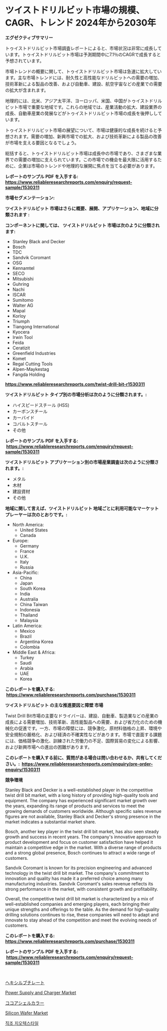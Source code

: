 <p><h1>ツイストドリルビット市場の規模、CAGR、トレンド 2024年から2030年</h1></p><p><strong>エグゼクティブサマリー</strong></p>
<p><p>トゥイストドリルビット市場調査レポートによると、市場状況は非常に成長しています。トゥイストドリルビット市場は予測期間中に7.1％のCAGRで成長すると予想されています。</p><p>市場トレンドの概要に関して、トゥイストドリルビット市場は急速に拡大しています。主な市場トレンドには、耐久性と高性能なドリルビットへの需要の増加、技術革新による製品の改善、および自動車、建設、航空宇宙などの産業での需要の拡大が含まれます。</p><p>地理的には、北米、アジア太平洋、ヨーロッパ、米国、中国がトゥイストドリルビット市場で重要な地域です。これらの地域では、産業活動の拡大、建設業界の成長、自動車産業の発展などがトゥイストドリルビット市場の成長を後押ししています。</p><p>トゥイストドリルビット市場の展望について、市場は健康的な成長を続けると予想されます。需要の増加、新興市場での拡大、および技術革新による製品の改善が市場を支える要因となるでしょう。</p><p>総括すると、トゥイストドリルビット市場は成長中の市場であり、さまざまな業界での需要の増加に支えられています。この市場での機会を最大限に活用するために、企業は市場のトレンドや地理的な展開に焦点を当てる必要があります。</p></p>
<p><strong>レポートのサンプル PDF を入手する: <a href="https://www.reliableresearchreports.com/enquiry/request-sample/1530311">https://www.reliableresearchreports.com/enquiry/request-sample/1530311</a></strong></p>
<p><strong>市場セグメンテーション:</strong></p>
<p><strong> ツイストドリルビット 市場はさらに概要、展開、アプリケーション、地域に分類されます :</strong></p>
<p><strong>コンポーネントに関しては、 ツイストドリルビット 市場は次のように分類されます: &nbsp;</strong></p>
<p><ul><li>Stanley Black and Decker</li><li>Bosch</li><li>TDC</li><li>Sandvik Coromant</li><li>OSG</li><li>Kennamtel</li><li>SECO</li><li>Mitsubishi</li><li>Guhring</li><li>Nachi</li><li>ISCAR</li><li>Sumitomo</li><li>Walter AG</li><li>Mapal</li><li>Korloy</li><li>Triumph</li><li>Tiangong International</li><li>Kyocera</li><li>Irwin Tool</li><li>Feida</li><li>Ceratizit</li><li>Greenfield Industries</li><li>Komet</li><li>Regal Cutting Tools</li><li>Alpen-Maykestag</li><li>Fangda Holding</li></ul></p>
<p><strong><a href="https://www.reliableresearchreports.com/twist-drill-bit-r1530311">https://www.reliableresearchreports.com/twist-drill-bit-r1530311</a></strong></p>
<p><strong> ツイストドリルビット タイプ別の市場分析は次のように分類されます。:</strong></p>
<p><ul><li>ハイスピードスチール (HSS)</li><li>カーボンスチール</li><li>カーバイド</li><li>コバルトスチール</li><li>その他</li></ul></p>
<p><strong>レポートのサンプル PDF を入手する: &nbsp;<a href="https://www.reliableresearchreports.com/enquiry/request-sample/1530311">https://www.reliableresearchreports.com/enquiry/request-sample/1530311</a></strong></p>
<p><strong> ツイストドリルビット アプリケーション別の市場産業調査は次のように分類されます。:</strong></p>
<p><ul><li>メタル</li><li>木材</li><li>建設資材</li><li>その他</li></ul></p>
<p><strong>地域に関して言えば、ツイストドリルビット 地域ごとに利用可能なマーケットプレーヤーは次のとおりです。:</strong></p>
<p><ul>
    <li>
        North America:
        <ul>
            <li>United States</li>
            <li>Canada</li>
        </ul>
    </li>
    <li>
        Europe:
        <ul>
            <li>Germany</li>
            <li>France</li>
            <li>U.K.</li>
            <li>Italy</li>
            <li>Russia</li>
        </ul>
    </li>
    <li>
        Asia-Pacific:
        <ul>
            <li>China</li>
            <li>Japan</li>
            <li>South Korea</li>
            <li>India</li>
            <li>Australia</li>
            <li>China Taiwan</li>
            <li>Indonesia</li>
            <li>Thailand</li>
            <li>Malaysia</li>
        </ul>
    </li>
    <li>
        Latin America:
        <ul>
            <li>Mexico</li>
            <li>Brazil</li>
            <li>Argentina Korea</li>
            <li>Colombia</li>
        </ul>
    </li>
    <li>
        Middle East & Africa:
        <ul>
            <li>Turkey</li>
            <li>Saudi</li>
            <li>Arabia</li>
            <li>UAE</li>
            <li>Korea</li>
        </ul>
    </li>
    </ul></p>
<p><strong>このレポートを購入する: &nbsp;<a href="https://www.reliableresearchreports.com/purchase/1530311">https://www.reliableresearchreports.com/purchase/1530311</a></strong></p>
<p><strong>ツイストドリルビット の主な推進要因と障壁 市場</strong></p>
<p><p>Twist Drill Bit市場の主要なドライバーは、建設、自動車、製造業などの産業の成長による需要増加、技術革新、高性能製品への需要、および省力化のための機械化の促進です。一方、市場の障壁には、競争激化、原材料価格の上昇、環境や安全規制の厳格化、および経済の不確実性などがあります。市場で直面する課題には、価格競争の激化、訓練された労働力の不足、国際貿易の変化による影響、および新興市場への進出の困難があります。</p></p>
<p><strong>このレポートを購入する前に、質問がある場合は問い合わせるか、共有してください。:&nbsp; <a href="https://www.reliableresearchreports.com/enquiry/pre-order-enquiry/1530311">https://www.reliableresearchreports.com/enquiry/pre-order-enquiry/1530311</a></strong></p>
<p><strong>競争環境</strong></p>
<p><p>Stanley Black and Decker is a well-established player in the competitive twist drill bit market, with a long history of providing high-quality tools and equipment. The company has experienced significant market growth over the years, expanding its range of products and services to meet the growing demands of customers worldwide. Although specific sales revenue figures are not available, Stanley Black and Decker's strong presence in the market indicates a substantial market share.</p><p>Bosch, another key player in the twist drill bit market, has also seen steady growth and success in recent years. The company's innovative approach to product development and focus on customer satisfaction have helped it maintain a competitive edge in the market. With a diverse range of products and a strong global presence, Bosch continues to attract a wide range of customers.</p><p>Sandvik Coromant is known for its precision engineering and advanced technology in the twist drill bit market. The company's commitment to innovation and quality has made it a preferred choice among many manufacturing industries. Sandvik Coromant's sales revenue reflects its strong performance in the market, with consistent growth and profitability.</p><p>Overall, the competitive twist drill bit market is characterized by a mix of well-established companies and emerging players, each bringing their unique strengths and offerings to the table. As the demand for high-quality drilling solutions continues to rise, these companies will need to adapt and innovate to stay ahead of the competition and meet the evolving needs of customers.</p></p>
<p><strong>このレポートを購入する: &nbsp; <a href="https://www.reliableresearchreports.com/purchase/1530311">https://www.reliableresearchreports.com/purchase/1530311</a></strong></p>
<p><strong>レポートのサンプル PDF を入手する: &nbsp;<a href="https://www.reliableresearchreports.com/enquiry/request-sample/1530311">https://www.reliableresearchreports.com/enquiry/request-sample/1530311</a></strong><strong></strong></p>
<p>&nbsp;</p>
<p><p><a href="https://github.com/pepo3k/Market-Research-Report-List-1/blob/main/180751925870.md">ヘキシルブチレート</a></p><p><a href="https://www.linkedin.com/pulse/power-supply-charger-market-analysis-sze-forecasted-5zove?trackingId=QCZzH%2BK0jfBhORZF%2B9uIJA%3D%3D">Power Supply and Charger Market</a></p><p><a href="https://github.com/nemesis2824/Market-Research-Report-List-1/blob/main/631031425871.md">ココアシェルカラー</a></p><p><a href="https://www.linkedin.com/pulse/silicon-wafer-market-size-outlook-forecast-2024-2031-evo-insights-aoiuc?trackingId=nXylS4LHnEGYsW8zzVBEmA%3D%3D">Silicon Wafer Market</a></p><p><a href="https://medium.com/@goonfghyt6587/%EC%84%AC%EC%9C%A0-%EC%A7%80%EC%98%A4%ED%85%8D%EC%8A%A4%ED%83%80%EC%9D%BC-%EC%8B%9C%EC%9E%A5-%EC%A0%84%EB%A7%9D-%EC%82%B0%EC%97%85-%EA%B0%9C%EC%9A%94-%EB%B0%8F-%EC%98%88%EC%B8%A1-2024%EB%85%84%EB%B6%80%ED%84%B0-2031%EB%85%84%EA%B9%8C%EC%A7%80-0d1a55c0db1e">직조 지오텍스타일</a></p></p>